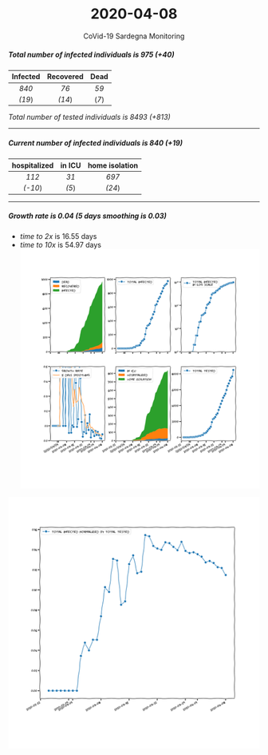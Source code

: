 <div align='center'>

# 2020-04-08
CoVid-19 Sardegna Monitoring
</div>

##### Total number of infected individuals is 975 (+40)
Infected | Recovered | Dead
:---: | :---: | :---:
*840* | *76* | *59*
*(19*) | *(14*) | (*7*)

*Total number of tested individuals is 8493 (+813)*
***
##### Current number of infected individuals is 840 (+19)
hospitalized | in ICU | home isolation
:---: | :---: | :---:
*112* |*31* |*697*
*(-10*) |*(5*) |*(24*)
***
##### Growth rate is 0.04 (5 days smoothing is 0.03)
- *time to 2x* is 16.55 days
- *time to 10x* is 54.97 days
![stats][stats]

![infected_normalized][infected_normalized]

[stats]: stats_Sardegna.png
[infected_normalized]: infected_normalized_Sardegna.png
